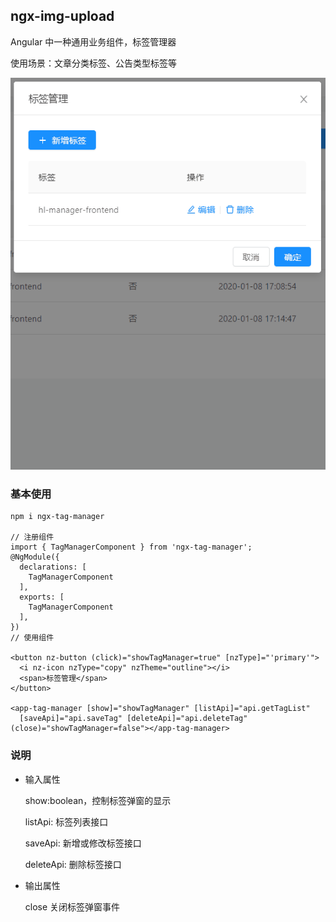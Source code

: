 ## ngx-img-upload

Angular 中一种通用业务组件，标签管理器

使用场景：文章分类标签、公告类型标签等

![](./tag-manager.gif)

### 基本使用

```
npm i ngx-tag-manager

// 注册组件
import { TagManagerComponent } from 'ngx-tag-manager';
@NgModule({
  declarations: [
    TagManagerComponent
  ],
  exports: [
    TagManagerComponent
  ],
})
// 使用组件

<button nz-button (click)="showTagManager=true" [nzType]="'primary'">
  <i nz-icon nzType="copy" nzTheme="outline"></i>
  <span>标签管理</span>
</button>

<app-tag-manager [show]="showTagManager" [listApi]="api.getTagList"
  [saveApi]="api.saveTag" [deleteApi]="api.deleteTag" (close)="showTagManager=false"></app-tag-manager>
```

### 说明

- 输入属性

  show:boolean，控制标签弹窗的显示

  listApi: 标签列表接口

  saveApi: 新增或修改标签接口

  deleteApi: 删除标签接口

- 输出属性

  close 关闭标签弹窗事件
